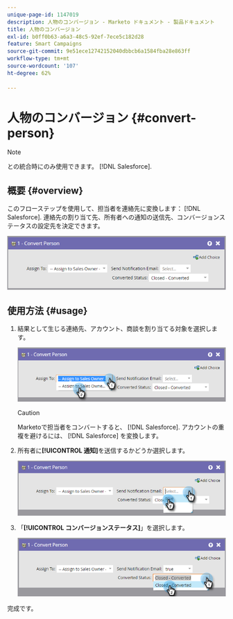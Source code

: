 ```yaml
---
unique-page-id: 1147019
description: 人物のコンバージョン - Marketo ドキュメント - 製品ドキュメント
title: 人物のコンバージョン
exl-id: b0ff0b63-a6a3-48c5-92ef-7ece5c182d28
feature: Smart Campaigns
source-git-commit: 9e51ece12742152040dbbcb6a1584fba28e863ff
workflow-type: tm+mt
source-wordcount: '107'
ht-degree: 62%

---
```


# 人物のコンバージョン {#convert-person}

>[!NOTE]
>
>との統合時にのみ使用できます。 [!DNL Salesforce].

## 概要 {#overview}

このフローステップを使用して、担当者を連絡先に変換します： [!DNL Salesforce]. 連絡先の割り当て先、所有者への通知の送信先、コンバージョンステータスの設定先を決定できます。

![](assets/one-2.png)

## 使用方法 {#usage}

1. 結果として生じる連絡先、アカウント、商談を割り当てる対象を選択します。

   ![](assets/two-2.png)

   >[!CAUTION]
   >
   >Marketoで担当者をコンバートすると、 [!DNL Salesforce]. アカウントの重複を避けるには、 [!DNL Salesforce] を変換します。

1. 所有者に&#x200B;**[!UICONTROL 通知]**&#x200B;を送信するかどうか選択します。

   ![](assets/three-2.png)

1. 「**[!UICONTROL コンバージョンステータス]**」を選択します。

   ![](assets/four-3.png)

完成です。
